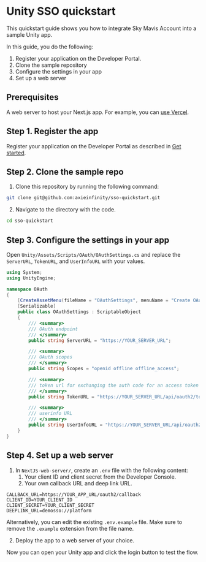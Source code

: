 # Unity SSO quickstart

This quickstart guide shows you how to integrate Sky Mavis Account into a sample Unity app.

In this guide, you do the following:

1. Register your application on the Developer Portal.
2. Clone the sample repository
3. Configure the settings in your app
4. Set up a web server

## Prerequisites

A web server to host your Next.js app. For example, you can [use Vercel](https://nextjs.org/learn/basics/deploying-nextjs-app).

## Step 1. Register the app

Register your application on the Developer Portal as described in [Get started](doc:unity-sso-get-started).

## Step 2. Clone the sample repo

1. Clone this repository by running the following command:

```bash
git clone git@github.com:axieinfinity/sso-quickstart.git
```

2. Navigate to the directory with the code.

```bash
cd sso-quickstart
```

## Step 3. Configure the settings in your app

Open `Unity/Assets/Scripts/OAuth/OAuthSettings.cs` and replace the `ServerURL`, `TokenURL`, and `UserInfoURL` with your values.

```csharp
using System;
using UnityEngine;

namespace OAuth
{
    [CreateAssetMenu(fileName = "OAuthSettings", menuName = "Create OAuthSettings Object", order = 1)]
    [Serializable]
    public class OAuthSettings : ScriptableObject
    {
        /// <summary>
        /// OAuth endpoint
        /// </summary>
        public string ServerURL = "https://YOUR_SERVER_URL";

        /// <summary>
        /// OAuth scopes
        /// </summary>
        public string Scopes = "openid offline offline_access";

        /// <summary>
        /// token url for exchanging the auth code for an access token
        /// </summary>
        public string TokenURL = "https://YOUR_SERVER_URL/api/oauth2/token";

        /// <summary>
        /// userinfo URL
        /// </summary>
        public string UserInfoURL = "https://YOUR_SERVER_URL/api/oauth2/userinfo";
    }
}
```

## Step 4. Set up a web server

1. In `NextJS-web-server/`, create an `.env` file with the following content:
   1. Your client ID and client secret from the Developer Console.
   2. Your own callback URL and deep link URL.

```text
CALLBACK_URL=https://YOUR_APP_URL/oauth2/callback
CLIENT_ID=YOUR_CLIENT_ID
CLIENT_SECRET=YOUR_CLIENT_SECRET
DEEPLINK_URL=demosso://platform
```

Alternatively, you can edit the existing `.env.example` file. Make sure to remove the `.example` extension from the file name.

2. Deploy the app to a web server of your choice.

Now you can open your Unity app and click the login button to test the flow.
